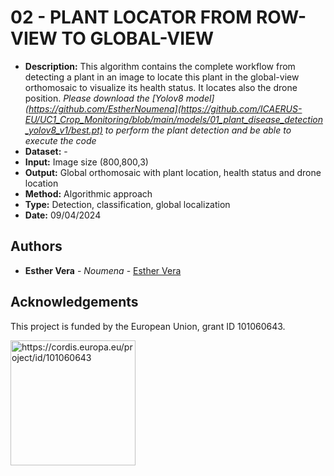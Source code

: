 # 02 - PLANT LOCATOR FROM ROW-VIEW TO GLOBAL-VIEW

- **Description:** This algorithm contains the complete workflow from detecting a plant in an image to locate this plant in the global-view orthomosaic to visualize its health status. It locates also the drone position. *Please download the [Yolov8 model](https://github.com/EstherNoumena](https://github.com/ICAERUS-EU/UC1_Crop_Monitoring/blob/main/models/01_plant_disease_detection_yolov8_v1/best.pt) to perform the plant detection and be able to execute the code*
- **Dataset:** -
- **Input:** Image size (800,800,3)
- **Output:** Global orthomosaic with plant location, health status and drone location
- **Method:** Algorithmic approach
- **Type:** Detection, classification, global localization 
- **Date:** 09/04/2024





## Authors

* **Esther Vera** - *Noumena* - [Esther Vera](https://github.com/EstherNoumena)

## Acknowledgements
This project is funded by the European Union, grant ID 101060643.

<img src="https://rea.ec.europa.eu/sites/default/files/styles/oe_theme_medium_no_crop/public/2021-04/EN-Funded%20by%20the%20EU-POS.jpg" alt="https://cordis.europa.eu/project/id/101060643" width="200"/>
